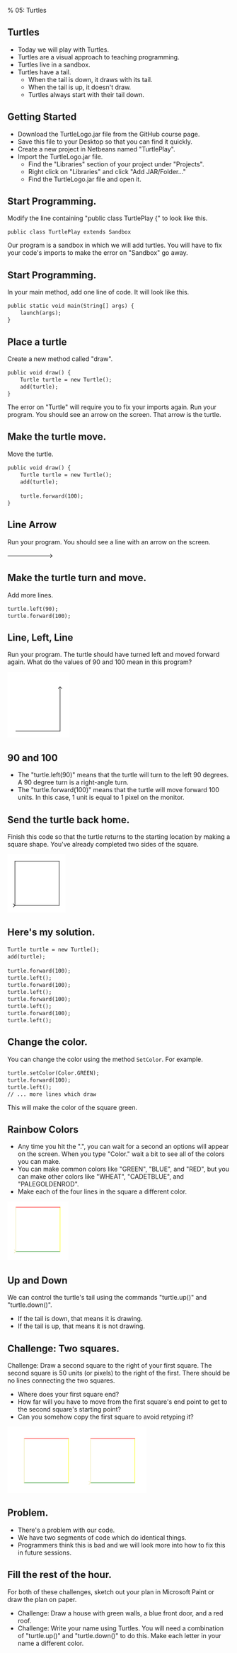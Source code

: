 % 05: Turtles

## Turtles

- Today we will play with Turtles.
- Turtles are a visual approach to teaching programming.
- Turtles live in a sandbox.
- Turtles have a tail.
    - When the tail is down, it draws with its tail.
    - When the tail is up, it doesn't draw.
    - Turtles always start with their tail down.

## Getting Started

- Download the TurtleLogo.jar file from the GitHub course page.
- Save this file to your Desktop so that you can find it quickly.
- Create a new project in Netbeans named "TurtlePlay".
- Import the TurtleLogo.jar file.
    - Find the "Libraries" section of your project under "Projects".
    - Right click on "Libraries" and click "Add JAR/Folder..."
    - Find the TurtleLogo.jar file and open it.

## Start Programming.

Modify the line containing "public class TurtlePlay {" to look like this.

    public class TurtlePlay extends Sandbox

Our program is a sandbox in which we will add turtles. You will have to fix your code's imports to make the error on "Sandbox" go away.

## Start Programming.

In your main method, add one line of code. It will look like this.

    public static void main(String[] args) {
        launch(args);
    }

## Place a turtle 

Create a new method called "draw".

    public void draw() {
        Turtle turtle = new Turtle();
        add(turtle);
    }

The error on "Turtle" will require you to fix your imports again. Run your program. You should see an arrow on the screen. That arrow is the turtle.

## Make the turtle move.

Move the turtle.

    public void draw() {
        Turtle turtle = new Turtle();
        add(turtle);

        turtle.forward(100);
    }

## Line Arrow

Run your program. You should see a line with an arrow on the screen.

![Line arrow](images/linearrow.png)

## Make the turtle turn and move.

Add more lines.

    turtle.left(90);
    turtle.forward(100);

## Line, Left, Line

Run your program. The turtle should have turned left and moved forward again. What do the values of 90 and 100 mean in this program?

![Line, left, line](images/lineleftline.png)

## 90 and 100

- The "turtle.left(90)" means that the turtle will turn to the left 90 degrees. A 90 degree turn is a right-angle turn.
- The "turtle.forward(100)" means that the turtle will move forward 100 units. In this case, 1 unit is equal to 1 pixel on the monitor.

## Send the turtle back home.

Finish this code so that the turtle returns to the starting location by making a square shape. You've already completed two sides of the square.

![Square](images/square.png)

## Here's my solution.

    Turtle turtle = new Turtle();
    add(turtle);

    turtle.forward(100);
    turtle.left();
    turtle.forward(100);
    turtle.left();
    turtle.forward(100);
    turtle.left();
    turtle.forward(100);
    turtle.left();

## Change the color.

You can change the color using the method `SetColor`. For example.

    turtle.setColor(Color.GREEN);
    turtle.forward(100);
    turtle.left();
    // ... more lines which draw

This will make the color of the square green.

## Rainbow Colors

- Any time you hit the ".", you can wait for a second an options will appear on the screen. When you type "Color." wait a bit to see all of the colors you can make.
- You can make common colors like "GREEN", "BLUE", and "RED", but you can make other colors like "WHEAT", "CADETBLUE", and "PALEGOLDENROD".
- Make each of the four lines in the square a different color.

![Rainbow Square](images/rainbowsquare.png)

## Up and Down

We can control the turtle's tail using the commands "turtle.up()" and "turtle.down()".

- If the tail is down, that means it is drawing.
- If the tail is up, that means it is not drawing.

## Challenge: Two squares.

Challenge: Draw a second square to the right of your first square. The second square is 50 units (or pixels) to the right of the first. There should be no lines connecting the two squares.

- Where does your first square end?
- How far will you have to move from the first square's end point to get to the second square's starting point?
- Can you somehow copy the first square to avoid retyping it?

![Two Squares](images/twosquares.png)

## Problem.

- There's a problem with our code.
- We have two segments of code which do identical things.
- Programmers think this is bad and we will look more into how to fix this in future sessions.

## Fill the rest of the hour.

For both of these challenges, sketch out your plan in Microsoft Paint or draw the plan on paper.

- Challenge: Draw a house with green walls, a blue front door, and a red roof.
- Challenge: Write your name using Turtles. You will need a combination of "turtle.up()" and "turtle.down()" to do this. Make each letter in your name a different color.
